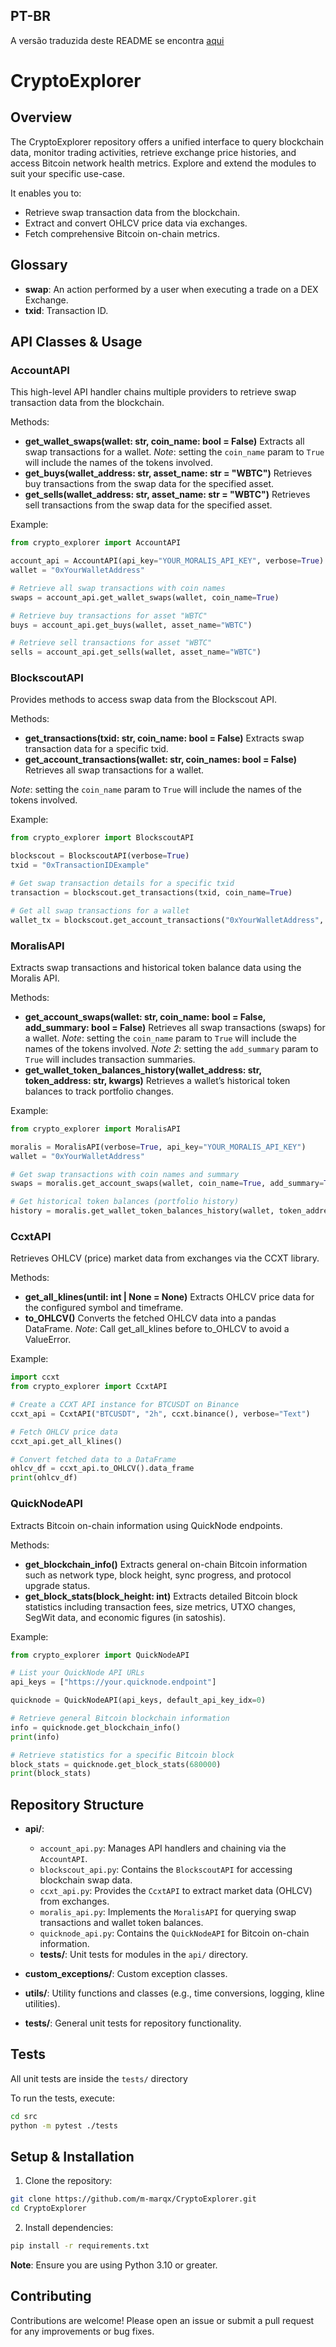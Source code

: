 ## PT-BR
A versão traduzida deste README se encontra [aqui](https://github.com/m-marqx/CryptoExplorer/blob/main/README-ptbr.md)

# CryptoExplorer
## Overview

The CryptoExplorer repository offers a unified interface to query blockchain data, monitor trading activities, retrieve exchange price histories, and access Bitcoin network health metrics. Explore and extend the modules to suit your specific use-case.

It enables you to:

- Retrieve swap transaction data from the blockchain.
- Extract and convert OHLCV price data via exchanges.
- Fetch comprehensive Bitcoin on-chain metrics.

## Glossary

- **swap**: An action performed by a user when executing a trade on a DEX Exchange.
- **txid**: Transaction ID.

## API Classes & Usage

### AccountAPI

This high-level API handler chains multiple providers to retrieve swap transaction data from the blockchain.

Methods:

- __get_wallet_swaps(wallet: str, coin_name: bool = False)__
   Extracts all swap transactions for a wallet.
   _Note_: setting the `coin_name` param to `True` will include the names of the tokens involved.
- __get_buys(wallet_address: str, asset_name: str = "WBTC")__
   Retrieves buy transactions from the swap data for the specified asset.
- __get_sells(wallet_address: str, asset_name: str = "WBTC")__
   Retrieves sell transactions from the swap data for the specified asset.

Example:

```py
from crypto_explorer import AccountAPI

account_api = AccountAPI(api_key="YOUR_MORALIS_API_KEY", verbose=True)
wallet = "0xYourWalletAddress"

# Retrieve all swap transactions with coin names
swaps = account_api.get_wallet_swaps(wallet, coin_name=True)

# Retrieve buy transactions for asset "WBTC"
buys = account_api.get_buys(wallet, asset_name="WBTC")

# Retrieve sell transactions for asset "WBTC"
sells = account_api.get_sells(wallet, asset_name="WBTC")

```

### BlockscoutAPI

Provides methods to access swap data from the Blockscout API.

Methods:

- __get_transactions(txid: str, coin_name: bool = False)__
   Extracts swap transaction data for a specific txid.
- __get_account_transactions(wallet: str, coin_names: bool = False)__
   Retrieves all swap transactions for a wallet.

_Note_: setting the `coin_name` param to `True` will include the names of the tokens involved.

Example:

```py
from crypto_explorer import BlockscoutAPI

blockscout = BlockscoutAPI(verbose=True)
txid = "0xTransactionIDExample"

# Get swap transaction details for a specific txid
transaction = blockscout.get_transactions(txid, coin_name=True)

# Get all swap transactions for a wallet
wallet_tx = blockscout.get_account_transactions("0xYourWalletAddress", coin_names=True)

```

### MoralisAPI

Extracts swap transactions and historical token balance data using the Moralis API.

Methods:

- __get_account_swaps(wallet: str, coin_name: bool = False, add_summary: bool = False)__
   Retrieves all swap transactions (swaps) for a wallet.
   _Note_: setting the `coin_name` param to `True` will include the names of the tokens involved.
   _Note 2_: setting the `add_summary` param to `True` will includes transaction summaries.
- __get_wallet_token_balances_history(wallet_address: str, token_address: str, kwargs)__
   Retrieves a wallet’s historical token balances to track portfolio changes.

Example:

```py
from crypto_explorer import MoralisAPI

moralis = MoralisAPI(verbose=True, api_key="YOUR_MORALIS_API_KEY")
wallet = "0xYourWalletAddress"

# Get swap transactions with coin names and summary
swaps = moralis.get_account_swaps(wallet, coin_name=True, add_summary=True)

# Get historical token balances (portfolio history)
history = moralis.get_wallet_token_balances_history(wallet, token_address="0xTokenAddress")

```

### CcxtAPI

Retrieves OHLCV (price) market data from exchanges via the CCXT library.

Methods:

- __get_all_klines(until: int | None = None)__
   Extracts OHLCV price data for the configured symbol and timeframe.
- __to_OHLCV()__
   Converts the fetched OHLCV data into a pandas DataFrame.
   _Note_: Call get_all_klines before to_OHLCV to avoid a ValueError.

Example:

```py
import ccxt
from crypto_explorer import CcxtAPI

# Create a CCXT API instance for BTCUSDT on Binance
ccxt_api = CcxtAPI("BTCUSDT", "2h", ccxt.binance(), verbose="Text")

# Fetch OHLCV price data
ccxt_api.get_all_klines()

# Convert fetched data to a DataFrame
ohlcv_df = ccxt_api.to_OHLCV().data_frame
print(ohlcv_df)

```

### QuickNodeAPI

Extracts Bitcoin on-chain information using QuickNode endpoints.

Methods:

- __get_blockchain_info()__
   Extracts general on-chain Bitcoin information such as network type, block height, sync progress, and protocol upgrade status.
- __get_block_stats(block_height: int)__
   Extracts detailed Bitcoin block statistics including transaction fees, size metrics, UTXO changes, SegWit data, and economic figures (in satoshis).

Example:

```py
from crypto_explorer import QuickNodeAPI

# List your QuickNode API URLs
api_keys = ["https://your.quicknode.endpoint"]

quicknode = QuickNodeAPI(api_keys, default_api_key_idx=0)

# Retrieve general Bitcoin blockchain information
info = quicknode.get_blockchain_info()
print(info)

# Retrieve statistics for a specific Bitcoin block
block_stats = quicknode.get_block_stats(680000)
print(block_stats)

```

## Repository Structure

- **api/**:

   - `account_api.py`: Manages API handlers and chaining via the `AccountAPI`.
   - `blockscout_api.py`: Contains the `BlockscoutAPI` for accessing blockchain swap data.
   - `ccxt_api.py`: Provides the `CcxtAPI` to extract market data (OHLCV) from exchanges.
   - `moralis_api.py`: Implements the `MoralisAPI` for querying swap transactions and wallet token balances.
   - `quicknode_api.py`: Contains the `QuickNodeAPI` for Bitcoin on-chain information.
   - **tests/**: Unit tests for modules in the `api/` directory.

- __custom_exceptions/__: Custom exception classes.
- **utils/**: Utility functions and classes (e.g., time conversions, logging, kline utilities).
- **tests/**: General unit tests for repository functionality.

## Tests

All unit tests are inside the `tests/` directory


To run the tests, execute:

```sh
cd src
python -m pytest ./tests
```

## Setup & Installation

1. Clone the repository:

```bash
git clone https://github.com/m-marqx/CryptoExplorer.git
cd CryptoExplorer

```

2. Install dependencies:

```sh
pip install -r requirements.txt

```

**Note**: Ensure you are using Python 3.10 or greater.

## Contributing

Contributions are welcome! Please open an issue or submit a pull request for any improvements or bug fixes.
